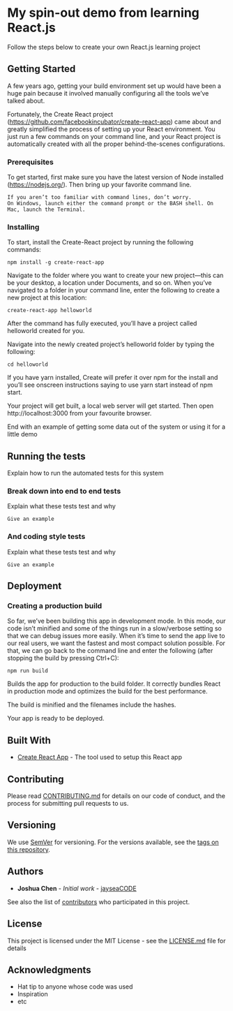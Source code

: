 # My spin-out demo from learning React.js

Follow the steps below to create your own React.js learning project

## Getting Started

A few years ago, getting your build environment set up would have been a huge pain because it involved manually configuring all the tools we’ve talked about.

Fortunately, the Create React project (https://github.com/facebookincubator/create-react-app) came about and greatly simplified the process of setting up your React environment. 
You just run a few commands on your command line, and your React project is automatically created with all the proper behind-the-scenes configurations.

### Prerequisites

To get started, first make sure you have the latest version of Node installed (https://nodejs.org/). 
Then bring up your favorite command line.
```
If you aren’t too familiar with command lines, don’t worry. 
On Windows, launch either the command prompt or the BASH shell. On Mac, launch the Terminal.
```

### Installing

To start, install the Create-React project by running the following commands:
```
npm install -g create-react-app
```

Navigate to the folder where you want to create your new project—this can be your desktop, a location under Documents, and so on. 
When you’ve navigated to a folder in your command line, enter the following to create a new project at this location:
```
create-react-app helloworld
```
After the command has fully executed, you’ll have a project called helloworld created for you.

Navigate into the newly created project’s helloworld folder by typing the following:
```
cd helloworld
```
If you have yarn installed, Create will prefer it over npm for the install and you’ll see onscreen instructions saying to use yarn start instead of npm start.

Your project will get built, a local web server will get started. 
Then open http://localhost:3000 from your favourite browser.

End with an example of getting some data out of the system or using it for a little demo

## Running the tests

Explain how to run the automated tests for this system

### Break down into end to end tests

Explain what these tests test and why

```
Give an example
```

### And coding style tests

Explain what these tests test and why

```
Give an example
```

## Deployment

### Creating a production build
So far, we’ve been building this app in development mode. In this mode, our code isn’t minified and some of the things run in a slow/verbose setting so that we can debug issues more easily. When it’s time to send the app live to our real users, we want the fastest and most compact solution possible. For that, we can go back to the command line and enter the following (after stopping the build by pressing Ctrl+C):

```
npm run build
```

Builds the app for production to the build folder.
It correctly bundles React in production mode and optimizes the build for the best performance.

The build is minified and the filenames include the hashes.

Your app is ready to be deployed.

## Built With

* [Create React App](https://github.com/facebook/create-react-app) - The tool used to setup this React app

## Contributing

Please read [CONTRIBUTING.md](https://gist.github.com/PurpleBooth/b24679402957c63ec426) for details on our code of conduct, and the process for submitting pull requests to us.

## Versioning

We use [SemVer](http://semver.org/) for versioning. For the versions available, see the [tags on this repository](https://github.com/your/project/tags). 

## Authors

* **Joshua Chen** - *Initial work* - [jayseaCODE](https://github.com/jayseaCODE)

See also the list of [contributors](https://github.com/your/project/contributors) who participated in this project.

## License

This project is licensed under the MIT License - see the [LICENSE.md](LICENSE.md) file for details

## Acknowledgments

* Hat tip to anyone whose code was used
* Inspiration
* etc

